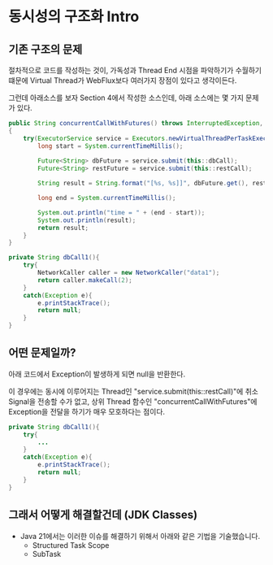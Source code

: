 # 동시성의 구조화 Intro

## 기존 구조의 문제
절차적으로 코드를 작성하는 것이, 가독성과 Thread End 시점을 파악하기가 수월하기 떄문에 Virtual Thread가 WebFlux보다 여러가지 장점이 있다고 생각이든다.

그런데 아래소스를 보자
Section 4에서 작성한 소스인데, 아래 소스에는 몇 가지 문제가 있다.

```java
public String concurrentCallWithFutures() throws InterruptedException, ExecutionException
{
    try(ExecutorService service = Executors.newVirtualThreadPerTaskExecutor()){
        long start = System.currentTimeMillis();
    
        Future<String> dbFuture = service.submit(this::dbCall);
        Future<String> restFuture = service.submit(this::restCall);

        String result = String.format("[%s, %s]]", dbFuture.get(), restFuture.get());

        long end = System.currentTimeMillis();

        System.out.println("time = " + (end - start));
        System.out.println(result);
        return result;
    }
}

private String dbCall1(){
    try{
        NetworkCaller caller = new NetworkCaller("data1");
        return caller.makeCall(2);
    }
    catch(Exception e){
        e.printStackTrace();
        return null;
    }
}
```


## 어떤 문제일까?

아래 코드에서 Exception이 발생하게 되면 null을 반환한다.

이 경우에는 동시에 이루어지는 Thread인 "service.submit(this::restCall)"에
취소 Signal을 전송할 수가 없고, 상위 Thread 함수인 "concurrentCallWithFutures"에 Exception을 전달을 하기가 매우 모호하다는 점이다.
```java
private String dbCall1(){
    try{
        ...
    }
    catch(Exception e){
        e.printStackTrace();
        return null;
    }
}
```

## 그래서 어떻게 해결할건데 (JDK Classes)
- Java 21에서는 이러한 이슈를 해결하기 위해서 아래와 같은 기법을 기술했습니다.
    - Structured Task Scope
    - SubTask


